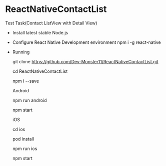 # ReactNativeContactList

Test Task(Contact ListView with Detail View)

- Install latest stable Node.js
- Configure React Native Development environment
   npm i -g react-native
- Running

   git clone https://github.com/Dev-Monster11/ReactNativeContactList.git
   
   cd ReactNativeContactList
   
   npm i --save
   
   Android
   
   npm run android
   
   npm start
   
   
   iOS
   
   
   cd ios
   
   pod install
   
   npm run ios
   
   npm start

